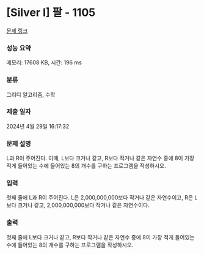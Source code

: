 # [Silver I] 팔 - 1105 

[문제 링크](https://www.acmicpc.net/problem/1105) 

### 성능 요약

메모리: 17608 KB, 시간: 196 ms

### 분류

그리디 알고리즘, 수학

### 제출 일자

2024년 4월 29일 16:17:32

### 문제 설명

<p>L과 R이 주어진다. 이때, L보다 크거나 같고, R보다 작거나 같은 자연수 중에 8이 가장 적게 들어있는 수에 들어있는 8의 개수를 구하는 프로그램을 작성하시오.</p>

### 입력 

 <p>첫째 줄에 L과 R이 주어진다. L은 2,000,000,000보다 작거나 같은 자연수이고, R은 L보다 크거나 같고, 2,000,000,000보다 작거나 같은 자연수이다.</p>

### 출력 

 <p>첫째 줄에 L보다 크거나 같고, R보다 작거나 같은 자연수 중에 8이 가장 적게 들어있는 수에 들어있는 8의 개수를 구하는 프로그램을 작성하시오.</p>

